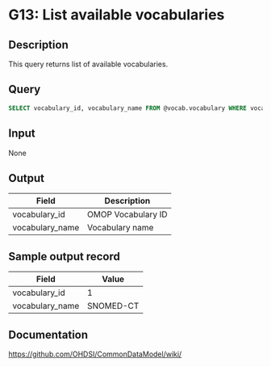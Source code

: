 <!---
Group:general
Name:G13 List available vocabularies
Author:Patrick Ryan
CDM Version: 5.0
-->

# G13: List available vocabularies

## Description
This query returns list of available vocabularies.

## Query
```sql
SELECT vocabulary_id, vocabulary_name FROM @vocab.vocabulary WHERE vocabulary_id IS NOT NULL;
```

## Input

None

## Output

| Field |  Description |
| --- | --- |
|  vocabulary_id |  OMOP Vocabulary ID |
|  vocabulary_name |  Vocabulary name |

## Sample output record

| Field |  Value |
| --- | --- |
|  vocabulary_id |  1 |
|  vocabulary_name |  SNOMED-CT |

## Documentation
https://github.com/OHDSI/CommonDataModel/wiki/
